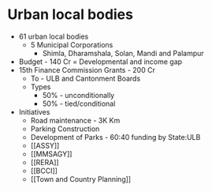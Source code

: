 # Urban local bodies
* 61 urban local bodies
	* 5 Municipal Corporations
		* Shimla, Dharamshala, Solan, Mandi and Palampur
* Budget - 140 Cr = Developmental and income gap
* 15th Finance Commission Grants - 200 Cr
	* To - ULB and Cantonment Boards
	* Types
		* 50% - unconditionally
		* 50% - tied/conditional
* Initiatives
	* Road maintenance - 3K Km
	* Parking Construction
	* Development of Parks - 60:40 funding by State:ULB
	* [[ASSY]]
	* [[MMSAGY]]
	* [[RERA]]
	* [[BCCI]]
	* [[Town and Country Planning]]